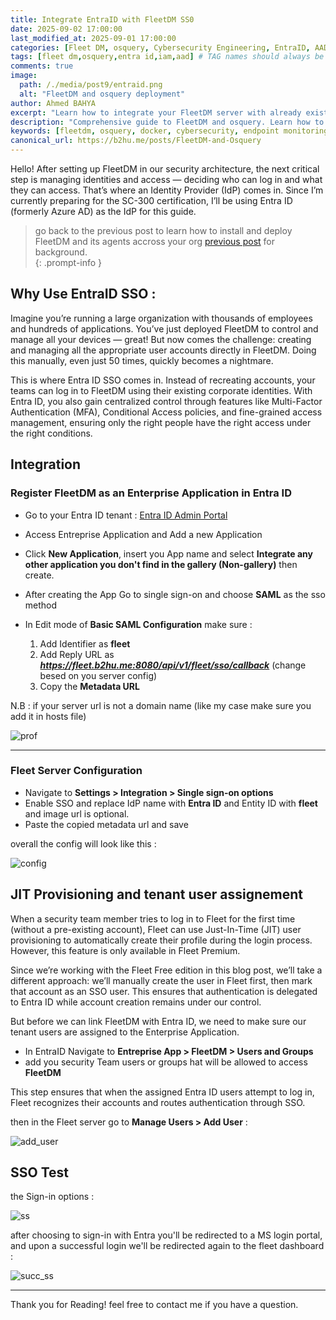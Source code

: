 ```yaml
---
title: Integrate EntraID with FleetDM SS0
date: 2025-09-02 17:00:00 
last_modified_at: 2025-09-01 17:00:00
categories: [Fleet DM, osquery, Cybersecurity Engineering, EntraID, AAD, Azure, IAM]
tags: [fleet dm,osquery,entra id,iam,aad] # TAG names should always be lowercase
comments: true
image:
  path: /./media/post9/entraid.png
  alt: "FleetDM and osquery deployment"
author: Ahmed BAHYA
excerpt: "Learn how to integrate your FleetDM server with already existing Entra ID tenant for seamless SSO login of you security and incident response team"
description: "Comprehensive guide to FleetDM and osquery. Learn how to deploy FleetDM with Docker, manage osquery agents, and integrate with your cybersecurity monitoring stack for enhanced visibility and defense."
keywords: [fleetdm, osquery, docker, cybersecurity, endpoint monitoring, purple team, siem, detection, response]
canonical_url: https://b2hu.me/posts/FleetDM-and-Osquery
---
```


Hello! After setting up FleetDM in our security architecture, the next critical step is managing identities and access — deciding who can log in and what they can access. That’s where an Identity Provider (IdP) comes in. Since I’m currently preparing for the SC-300 certification, I’ll be using Entra ID (formerly Azure AD) as the IdP for this guide.

> go back to the previous post to learn how to install and deploy FleetDM and its agents accross your org [previous post](https://b2hu.me/posts/FleetDM-and-osquery/) for background.  
{: .prompt-info }

## Why Use EntraID SSO :
Imagine you’re running a large organization with thousands of employees and hundreds of applications. You’ve just deployed FleetDM to control and manage all your devices — great! But now comes the challenge: creating and managing all the appropriate user accounts directly in FleetDM. Doing this manually, even just 50 times, quickly becomes a nightmare.

This is where Entra ID SSO comes in. Instead of recreating accounts, your teams can log in to FleetDM using their existing corporate identities. With Entra ID, you also gain centralized control through features like Multi-Factor Authentication (MFA), Conditional Access policies, and fine-grained access management, ensuring only the right people have the right access under the right conditions.

## Integration

### Register FleetDM as an Enterprise Application in Entra ID

- Go to your Entra ID tenant : [Entra ID Admin Portal](https://entra.microsoft.com/)
- Access Entreprise Application and Add a new Application
- Click **New Application**, insert you App name and select **Integrate any other application you don't find in the gallery (Non-gallery)** then create.
- After creating the App Go to single sign-on and choose **SAML** as the sso method 
- In Edit mode of **Basic SAML Configuration** make sure :
  
  1. Add Identifier as **fleet**
  2. Add Reply URL as ***https://fleet.b2hu.me:8080/api/v1/fleet/sso/callback*** (change besed on you server config)
  3. Copy the **Metadata URL**

N.B : if your server url is not a domain name (like my case make sure you add it in hosts file)

![prof](../media/post9/entr_app.png)

---
### Fleet Server Configuration

- Navigate to **Settings > Integration > Single sign-on options**
- Enable SSO and replace IdP name with **Entra ID** and Entity ID with **fleet** and image url is optional.
- Paste the copied metadata url and save

overall the config will look like this : 

![config](../media/post9/fleet.png)

## JIT Provisioning and tenant user assignement 

When a security team member tries to log in to Fleet for the first time (without a pre-existing account), Fleet can use Just-In-Time (JIT) user provisioning to automatically create their profile during the login process. However, this feature is only available in Fleet Premium.

Since we’re working with the Fleet Free edition in this blog post, we’ll take a different approach: we’ll manually create the user in Fleet first, then mark that account as an SSO user. This ensures that authentication is delegated to Entra ID while account creation remains under our control.

But before we can link FleetDM with Entra ID, we need to make sure our tenant users are assigned to the Enterprise Application.
- In EntraID Navigate to **Entreprise App > FleetDM > Users and Groups**
- add you security Team users or groups hat will be allowed to access **FleetDM**

This step ensures that when the assigned Entra ID users attempt to log in, Fleet recognizes their accounts and routes authentication through SSO.

then in the Fleet server go to **Manage Users > Add User** :

![add_user](../media/post9/add_user.png)

## SSO Test
the Sign-in options : 

![ss](../media/post9/sso.png)

after choosing to sign-in with Entra you'll be redirected to a MS login portal, and upon a successful login we'll be redirected again to the fleet dashboard : 

![succ_ss](../media/post9/succ_ss.png)

---

Thank you for Reading! feel free to contact me if you have a question.